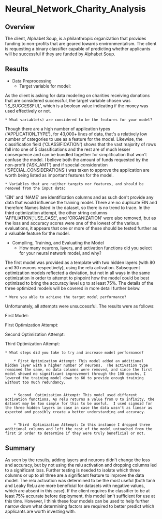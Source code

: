 # Neural_Network_Charity_Analysis

## Overview

The client, Alphabet Soup, is a philanthropic organization that provides funding to non-profits that are geared towards environmentalism.  The client is requesting a binary classifier capable of predicting whether applicants will be successful if they are funded by Alphabet Soup.

## Results

* Data Preprocessing
	* Target variable for model: 

As the client is asking for data modeling on charities receiving donations that are considered successful, the target variable chosen was 'IS_SUCCESSFUL', which is a boolean value indicating if the money was used effectively or not.

	* What variable(s) are considered to be the features for your model?

Though there are a high number of application types ('APPLICATION_TYPE'), for 43,000+ lines of data, that's a relatively low number of categories to use as a feature for the model.  Likewise, the classification field ('CLASSIFICATION') shows that the vast majority of rows fall into one of 5 classifications and the rest are of much lesser consequence and can be bundled together for simplification that won't confuse the model.  I believe both the amount of funds requested by the non-profit ('ASK_AMT') and if special consideration ('SPECIAL_CONSIDERATIONS') was taken to approve the application are worth being listed as important features for the model.

	* Variables that are neither targets nor features, and should be removed from the input data:

'EIN' and 'NAME' are identification columns and as such don't provide any data that would influence the training model.  There are no duplicate EIN and therefore Names listed in the dataset, so there is no trend to trace.  In the third optimization attempt, the other string columns 'AFFILIATION','USE_CASE', and 'ORGANIZATION' were also removed, but as the loss and accuracy scores were one of the lowest of the various evaluations, it appears that one or more of these should be tested further as a valuable feature for the model.

* Compiling, Training, and Evaluating the Model
	* How many neurons, layers, and activation functions did you select for your neural network model, and why?

The first model was provided as a template with two hidden layers (with 80 and 30 neurons respectively), using the relu activation.  Subsequent optimization models reflected a deviation, but not in all ways in the same optimization in order to attempt to pinpoint how the model could be best optimized to bring the accuracy level up to at least 75%.  The details of the three optimized models will be covered in more detail further below.

	* Were you able to achieve the target model performance?

Unfortunately, all attempts were unsuccessful.  The results were as follows:

First Model:


First Optimization Attempt:


Second  Optimization Attempt:


Third  Optimization Attempt:


	* What steps did you take to try and increase model performance?

		* First Optimization Attempt: This model added an additional hidden layer with a higher number of neurons.  The activation type remained the same, no data columns were removed, and since the first model showed no significant improvement through the 100 epochs, I lowered the training model down to 60 to provide enough training without too much redundancy.


		* Second  Optimization Attempt: This model used different activation functions. As relu returns a value from 0 to infinity, the dataset may be too simple for this to be useful.  I used sigmoid for the three hidden layers in case in case the data wasn't as linear as expected and possibly create a better understanding and accuracy.


		* Third  Optimization Attempt: In this instance I dropped three additional columns and left the rest of the model untouched from the first in order to determine if they were truly beneficial or not.

## Summary

As seen by the results, adding layers and neurons didn't change the loss and accuracy, but by not using the relu activation and dropping columns led to a significant loss.  Further testing is needed to isolate which three columns or up to all three are a significant feature to improve the data model.  The relu activation was determined to be the most useful (both tanh and Leaky ReLu are more beneficial for datasets with negative values, which are absent in this case).  If the client requires the classifier to be at least 75% accurate before deployment, this model isn't sufficient for use at this time.  However, I think these four models can be used to help further narrow down what determining factors are required to better predict which applicants are worth investing with.
